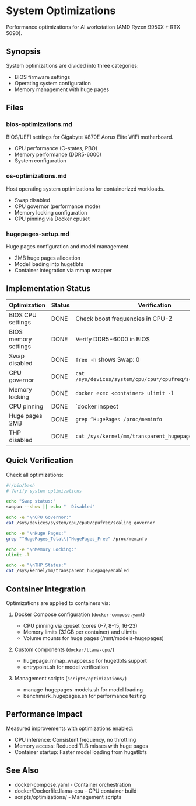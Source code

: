 # System Optimizations

Performance optimizations for AI workstation (AMD Ryzen 9950X + RTX 5090).

## Synopsis

System optimizations are divided into three categories:

- BIOS firmware settings
- Operating system configuration  
- Memory management with huge pages

## Files

### bios-optimizations.md
BIOS/UEFI settings for Gigabyte X870E Aorus Elite WiFi motherboard.
- CPU performance (C-states, PBO)
- Memory performance (DDR5-6000)
- System configuration

### os-optimizations.md
Host operating system optimizations for containerized workloads.
- Swap disabled
- CPU governor (performance mode)
- Memory locking configuration
- CPU pinning via Docker cpuset

### hugepages-setup.md
Huge pages configuration and model management.
- 2MB huge pages allocation
- Model loading into hugetlbfs
- Container integration via mmap wrapper

## Implementation Status

| Optimization | Status | Verification |
|--------------|--------|--------------|
| BIOS CPU settings | DONE | Check boost frequencies in CPU-Z |
| BIOS memory settings | DONE | Verify DDR5-6000 in BIOS |
| Swap disabled | DONE | `free -h` shows Swap: 0 |
| CPU governor | DONE | `cat /sys/devices/system/cpu/cpu*/cpufreq/scaling_governor` |
| Memory locking | DONE | `docker exec <container> ulimit -l` |
| CPU pinning | DONE | `docker inspect <container> | grep CpusetCpus` |
| Huge pages 2MB | DONE | `grep ^HugePages /proc/meminfo` |
| THP disabled | DONE | `cat /sys/kernel/mm/transparent_hugepage/enabled` |

## Quick Verification

Check all optimizations:

```bash
#!/bin/bash
# Verify system optimizations

echo "Swap status:"
swapon --show || echo "  Disabled"

echo -e "\nCPU Governor:"
cat /sys/devices/system/cpu/cpu0/cpufreq/scaling_governor

echo -e "\nHuge Pages:"
grep "^HugePages_Total\|^HugePages_Free" /proc/meminfo

echo -e "\nMemory Locking:"
ulimit -l

echo -e "\nTHP Status:"
cat /sys/kernel/mm/transparent_hugepage/enabled
```

## Container Integration

Optimizations are applied to containers via:

1. Docker Compose configuration (`docker-compose.yaml`)
   - CPU pinning via cpuset (cores 0-7, 8-15, 16-23)
   - Memory limits (32GB per container) and ulimits
   - Volume mounts for huge pages (/mnt/models-hugepages)

2. Custom components (`docker/llama-cpu/`)
   - hugepage_mmap_wrapper.so for hugetlbfs support
   - entrypoint.sh for model verification

3. Management scripts (`scripts/optimizations/`)
   - manage-hugepages-models.sh for model loading
   - benchmark_hugepages.sh for performance testing

## Performance Impact

Measured improvements with optimizations enabled:

- CPU inference: Consistent frequency, no throttling
- Memory access: Reduced TLB misses with huge pages
- Container startup: Faster model loading from hugetlbfs

## See Also

- docker-compose.yaml - Container orchestration
- docker/Dockerfile.llama-cpu - CPU container build
- scripts/optimizations/ - Management scripts